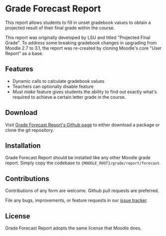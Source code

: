 # Grade Forecast Report

This report allows students to fill in unset gradebook values to obtain
a projected result of their final grade within the course.

This report was originally developed by LSU and titled "Projected Final Grade".
To address some breaking gradebook changes in upgrading from Moodle 2.7 to 3.1,
the report was re-created by cloning Moodle's core "User Report" as a base.

## Features

- Dynamic calls to calculate gradebook values
- Teachers can optionally disable feature
- _Must make_ feature gives students the ability to find out exactly what's
  required to achieve a certain letter grade in the course.

## Download

Visit [Grade Forecast Report's Github page][forecast] to either download
a package or clone the git repository.

[forecast]: https://github.com/lsuits/gradereport_forecast

## Installation

Grade Forecast Report should be installed like any other Moodle grade report. Simply
copy the codebase to `{MOODLE_ROOT}/grade/report/forecast`.

## Contributions

Contributions of any form are welcome. Github pull requests are preferred.

File any bugs, improvements, or feature requests in our [issue
tracker][issues].

[issues]: https://github.com/lsuits/gradereport_forecast/issues

## License

Grade Forecast Report adopts the same license that Moodle does.
